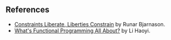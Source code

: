## References

* [Constraints Liberate, Liberties Constrain](https://youtu.be/GqmsQeSzMdw) by Runar Bjarnason.
* [What's Functional Programming All About?](https://www.lihaoyi.com/post/WhatsFunctionalProgrammingAllAbout.html) by Li Haoyi. 

